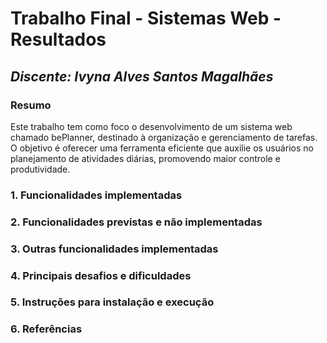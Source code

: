 # **Trabalho Final - Sistemas Web - Resultados**

## *Discente: Ivyna Alves Santos Magalhães*

<!-- Este documento tem como objetivo apresentar o projeto desenvolvido, considerando o que foi definido na proposta e o produto final. -->

### Resumo

  Este trabalho tem como foco o desenvolvimento de um sistema web chamado bePlanner, destinado à organização e gerenciamento de tarefas. 
  O objetivo é oferecer uma ferramenta eficiente que auxilie os usuários no planejamento de atividades diárias, promovendo maior controle e produtividade.

### 1. Funcionalidades implementadas
<!-- Descrever as funcionalidades que eram previstas e foram implementas. -->
  
### 2. Funcionalidades previstas e não implementadas
<!-- Descrever as funcionalidades que eram previstas e não foram implementas, apresentando uma breve justificativa do porquê elas não foram incluídas -->

### 3. Outras funcionalidades implementadas
<!-- Descrever as funcionalidades implementas além daquelas que foram previstas, caso se aplique.  -->

### 4. Principais desafios e dificuldades
<!-- Descrever os principais desafios encontrados no desenvolvimento do trabalho, quais foram as dificuldades e como elas foram superadas e resolvidas. -->

### 5. Instruções para instalação e execução
<!-- Descrever o que deve ser feito para instalar (ou baixar) a aplicação, o que precisa ser configurando (parâmetros, banco de dados e afins) e como executá-la. -->

### 6. Referências
<!-- Referências podem ser incluídas, caso necessário. Utilize o padrão ABNT. -->
